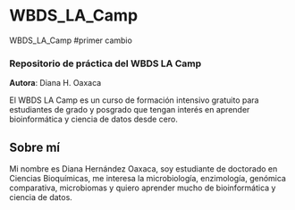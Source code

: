 # WBDS_LA_Camp
WBDS_LA_Camp
#primer cambio
### Repositorio de práctica del WBDS LA Camp

**Autora**: Diana H. Oaxaca

El WBDS LA Camp es un curso de formación intensivo gratuito para estudiantes de grado y posgrado que tengan interés en aprender bioinformática y ciencia de datos desde cero.

## Sobre mí
Mi nombre es Diana Hernández Oaxaca, soy estudiante de doctorado en Ciencias Bioquímicas, me interesa la microbiología, enzimología, genómica comparativa, microbiomas y quiero aprender mucho de bioinformática y ciencia de datos.
